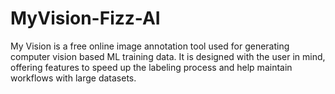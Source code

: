# MyVision-Fizz-AI
My Vision is a free online image annotation tool used for generating computer vision based ML training data. It is designed with the user in mind, offering features to speed up the labeling process and help maintain workflows with large datasets.
